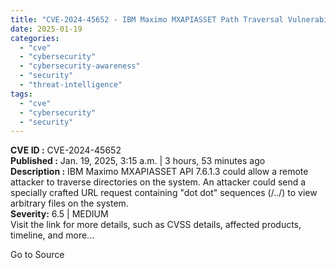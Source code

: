 ```yaml
---
title: "CVE-2024-45652 - IBM Maximo MXAPIASSET Path Traversal Vulnerability"
date: 2025-01-19
categories: 
  - "cve"
  - "cybersecurity"
  - "cybersecurity-awareness"
  - "security"
  - "threat-intelligence"
tags: 
  - "cve"
  - "cybersecurity"
  - "security"
---
```


**CVE ID :** CVE-2024-45652  
**Published :** Jan. 19, 2025, 3:15 a.m. | 3 hours, 53 minutes ago  
**Description :** IBM Maximo MXAPIASSET API 7.6.1.3 could allow a remote attacker to traverse directories on the system. An attacker could send a specially crafted URL request containing "dot dot" sequences (/../) to view arbitrary files on the system.  
**Severity:** 6.5 | MEDIUM  
Visit the link for more details, such as CVSS details, affected products, timeline, and more...

Go to Source
